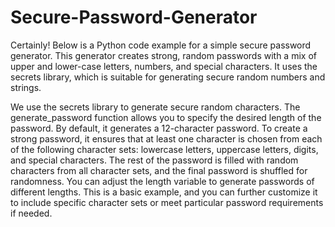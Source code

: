 # Secure-Password-Generator

Certainly! Below is a Python code example for a simple secure password generator. This generator creates strong, random passwords with a mix of upper and lower-case letters, numbers, and special characters. It uses the secrets library, which is suitable for generating secure random numbers and strings.

We use the secrets library to generate secure random characters.
The generate_password function allows you to specify the desired length of the password. By default, it generates a 12-character password.
To create a strong password, it ensures that at least one character is chosen from each of the following character sets: lowercase letters, uppercase letters, digits, and special characters.
The rest of the password is filled with random characters from all character sets, and the final password is shuffled for randomness.
You can adjust the length variable to generate passwords of different lengths. This is a basic example, and you can further customize it to include specific character sets or meet particular password requirements if needed.
